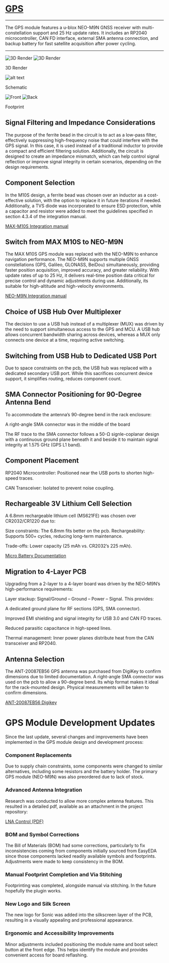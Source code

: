 # [GPS](https://github.com/sonicavionics/4in-gps) 

---

The GPS module features a u-blox NEO-M9N GNSS receiver with multi-constellation support and 25 Hz update rates. It includes an RP2040 microcontroller, CAN FD interface, external SMA antenna connection, and backup battery for fast satellite acquisition after power cycling.


---

<div class="image-row">
    <img src="https://raw.githubusercontent.com/sonicavionics/4in-gps/refs/heads/main/images/board.front.png" alt="3D Render">
    <img src="https://raw.githubusercontent.com/sonicavionics/4in-gps/refs/heads/main/images/board.back.png" alt="3D Render">
</div>
<p class="image-caption">3D Render</p>

![alt text](https://raw.githubusercontent.com/sonicavionics/4in-gps/refs/heads/main/images/sch.svg)
<p class="image-caption">Schematic</p>


<div class="image-row">
    <img src="https://raw.githubusercontent.com/sonicavionics/4in-gps/refs/heads/main/images/pcbf.svg" alt="Front">
    <img src="https://raw.githubusercontent.com/sonicavionics/4in-gps/refs/heads/main/images/pcbb.svg" alt="Back">
</div>
<p class="image-caption">Footprint</p>

<!-- Currently thinking about going with the [MAX-M10S-00B](https://www.digikey.com/en/products/detail/u-blox/MAX-M10S-00B/15712906). Going to use an external antenna. Sparkfun wrote a library for it. slightly more expensive than L86-M33 and cheaper than blox m10q. Doesn't have internal antenna though

NEO-F10N is too expensive, but it does L1/L5 and connects to all the constellations. Anyways this is a easily solvable problem for a later time.
 -->
## Signal Filtering and Impedance Considerations 

The purpose of the ferrite bead in the circuit is to act as a low-pass filter, effectively suppressing high-frequency noise that could interfere with the GPS signal. In this case, it is used instead of a traditional inductor to provide a compact and efficient filtering solution. Additionally, the circuit is designed to create an impedance mismatch, which can help control signal reflection or improve signal integrity in certain scenarios, depending on the design requirements.

## Component Selection

In the M10S design, a ferrite bead was chosen over an inductor as a cost-effective solution, with the option to replace it in future iterations if needed. Additionally, a TVS diode was incorporated to ensure ESD protection, while a capacitor and resistor were added to meet the guidelines specified in section 4.3.4 of the integration manual.

[MAX-M10S Integration manual](https://content.u-blox.com/sites/default/files/MAX-M10S_IntegrationManual_UBX-20053088.pdf)

## Switch from MAX M10S to NEO-M9N

The MAX M10S GPS module was replaced with the NEO-M9N to enhance navigation performance. The NEO-M9N supports multiple GNSS constellations (GPS, Galileo, GLONASS, BeiDou) simultaneously, providing faster position acquisition, improved accuracy, and greater reliability. With update rates of up to 25 Hz, it delivers real-time position data critical for precise control and dynamic adjustments during use. Additionally, its suitable for high-altitude and high-velocity environments.

[NEO-M9N Integration manual](https://content.u-blox.com/sites/default/files/NEO-M9N_Integrationmanual_UBX-19014286.pdf)

## Choice of USB Hub Over Multiplexer

The decision to use a USB hub instead of a multiplexer (MUX) was driven by the need to support simultaneous access to the GPS and MCU. A USB hub allows concurrent bandwidth sharing across devices, whereas a MUX only connects one device at a time, requiring active switching.

## Switching from USB Hub to Dedicated USB Port

Due to space constraints on the pcb, the USB hub was replaced with a dedicated secondary USB port. While this sacrifices concurrent device support, it simplifies routing, reduces component count.

## SMA Connector Positioning for 90-Degree Antenna Bend

To accommodate the antenna’s 90-degree bend in the rack enclosure:

A right-angle SMA connector was in the middle of the board

The RF trace to the SMA connector follows a 50-Ω signle-coplanar design with a continuous ground plane beneath it and beside it to maintain signal integrity at 1.575 GHz (GPS L1 band).

## Component Placement

RP2040 Microcontroller: Positioned near the USB ports to shorten high-speed traces.

CAN Transceiver: Isolated to prevent noise coupling.

## Rechargeable 3V Lithium Cell Selection

A 6.8mm rechargeable lithium cell (MS621FE) was chosen over CR2032/CR1220 due to:

Size constraints: The 6.8mm fits better on the pcb.
Rechargeability: Supports 500+ cycles, reducing long-term maintenance.

Trade-offs: Lower capacity (25 mAh vs. CR2032’s 225 mAh).

[Micro Battery Documentation](https://www.sii.co.jp/en/me/files/2024/01/MicroBattery_E_20230330_rev05-security.pdf)

## Migration to 4-Layer PCB

Upgrading from a 2-layer to a 4-layer board was driven by the NEO-M9N’s high-performance requirements:

Layer stackup: Signal/Ground – Ground – Power – Signal. This provides:

A dedicated ground plane for RF sections (GPS, SMA connector).

Improved EMI shielding and signal integrity for USB 3.0 and CAN FD traces.

Reduced parasitic capacitance in high-speed lines.

Thermal management: Inner power planes distribute heat from the CAN transceiver and RP2040.

## Antenna Selection

The ANT-20087EB56 GPS antenna was purchased from DigiKey to confirm dimensions due to limited documentation. A right-angle SMA connector was used on the pcb to allow a 90-degree bend. Its whip format makes it ideal for the rack-mounted design. Physical measurements will be taken to confirm dimensions.

[ANT-20087EB56 Digikey](https://www.digikey.com/en/products/detail/adam-tech/ANT-20087EB56/16123699)

# GPS Module Development Updates

Since the last update, several changes and improvements have been implemented in the GPS module design and development process:

### Component Replacements
Due to supply chain constraints, some components were changed to similar alternatives, including some resistors and the battery holder. The primary GPS module (NEO-M9N) was also preordered due to lack of stock.

### Advanced Antenna Integration
Research was conducted to allow more complex antenna features. This resulted in a detailed pdf, available as an attachment in the project repository:

[LNA Control (PDF)](./gps/LNA-Control.pdf)

### BOM and Symbol Corrections
The Bill of Materials (BOM) had some corrections, particularly to fix inconsistencies coming from components initially sourced from EasyEDA since those components lacked readily available symbols and footprints. Adjustments were made to keep consistency in the BOM.

### Manual Footprint Completion and Via Stitching
Footprinting was completed, alongside manual via stitching. In the future hopefully the plugin works.

### New Logo and Silk Screen
The new logo for Sonic was added into the silkscreen layer of the PCB, resulting in a visually appealing and professional appearance.

### Ergonomic and Accessibility Improvements
Minor adjustments included positioning the module name and boot select button at the front edge. This helps identify the module and provides convenient access for board reflashing.
